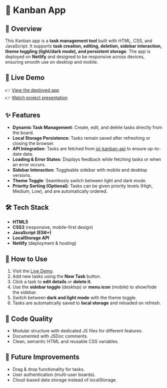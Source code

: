 # 📌 Kanban App  

## 🚀 Overview  
This Kanban app is a **task management tool** built with HTML, CSS, and JavaScript. It supports **task creation, editing, deletion, sidebar interaction, theme toggling (light/dark mode), and persistent storage**. The app is deployed on **Netlify** and designed to be responsive across devices, ensuring smooth use on desktop and mobile.  

## 🔗 Live Demo  
👉 [View the deployed app](https://kanbantaskboardmanagement.netlify.app/)  
👉 [Watch project presentation](https://docs.google.com/videos/d/1BAKUUsO9qYidY_UNRJ9wWEjSGjt02u7f2MCZHV2L3DE/edit?usp=sharing)  

## ✨ Features  
- **Dynamic Task Management**: Create, edit, and delete tasks directly from the board.  
- **Local Storage Persistence**: Tasks remain saved after refreshing or closing the browser.  
- **API Integration**: Tasks are fetched from [jsl-kanban-api](https://jsl-kanban-api.vercel.app/) to ensure up-to-date data.  
- **Loading & Error States**: Displays feedback while fetching tasks or when an error occurs.  
- **Sidebar Interaction**: Toggleable sidebar with mobile and desktop versions.  
- **Theme Toggle**: Seamlessly switch between light and dark mode.  
- **Priority Sorting (Optional)**: Tasks can be given priority levels (High, Medium, Low), and are automatically ordered.  

## 🛠️ Tech Stack  
- **HTML5**  
- **CSS3** (responsive, mobile-first design)  
- **JavaScript (ES6+)**  
- **LocalStorage API**  
- **Netlify** (deployment & hosting)  

## 📖 How to Use  
1. Visit the [Live Demo](https://kanbantaskboardmanagement.netlify.app/).  
2. Add new tasks using the **New Task** button.  
3. Click a task to **edit details** or **delete it**.  
4. Use the **sidebar toggle** (desktop) or **menu icon** (mobile) to show/hide the sidebar.  
5. Switch between **dark and light mode** with the theme toggle.  
6. Tasks are automatically saved to **local storage** and reloaded on refresh.  

## 🧪 Code Quality
- Modular structure with dedicated JS files for different features.
- Documented with JSDoc comments.
- Clean, semantic HTML and reusable CSS variables.

##  🎯 Future Improvements
- Drag & drop functionality for tasks.
- User authentication (multi-user boards).
- Cloud-based data storage instead of localStorage.
